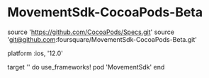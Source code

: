 # MovementSdk-CocoaPods-Beta

source 'https://github.com/CocoaPods/Specs.git'
source 'git@github.com:foursquare/MovementSdk-CocoaPods-Beta.git'

platform :ios, '12.0'

target '' do
  use_frameworks!
  pod 'MovementSdk'
end
